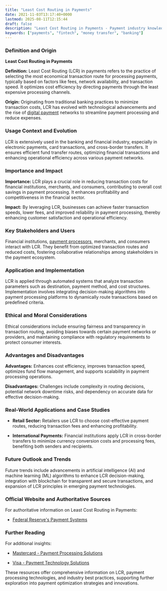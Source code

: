 ```yaml
---
title: "Least Cost Routing in Payments"
date: 2021-11-03T13:17:40+0000
lastmod: 2025-08-11T12:15:44
draft: false
description: "Least Cost Routing in Payments - Payment industry knowledge and insights"
keywords: ["payments", "fintech", "money transfer", "banking"]
---
```


### Definition and Origin

**Least Cost Routing in Payments**

**Definition:** Least Cost Routing (LCR) in payments refers to the practice of selecting the most economical transaction route for processing payments, typically based on factors like fees, network availability, and transaction speed. It optimizes cost efficiency by directing payments through the least expensive processing channels.

**Origin:** Originating from traditional banking practices to minimize transaction costs, LCR has evolved with technological advancements and the rise of [digital payment](https://faisalkhanllc.xyz/resources/payments-wiki/d/digital-payment-tokens/) networks to streamline payment processing and reduce expenses.

### Usage Context and Evolution

LCR is extensively used in the banking and financial industry, especially in electronic payments, card transactions, and cross-border transfers. It ensures efficient fund transfer routes, optimizing financial transactions and enhancing operational efficiency across various payment networks.

### Importance and Impact

**Importance:** LCR plays a crucial role in reducing transaction costs for financial institutions, merchants, and consumers, contributing to overall cost savings in payment processing. It enhances profitability and competitiveness in the financial sector.

**Impact:** By leveraging LCR, businesses can achieve faster transaction speeds, lower fees, and improved reliability in payment processing, thereby enhancing customer satisfaction and operational efficiency.

### Key Stakeholders and Users

Financial institutions, [payment processors](https://faisalkhanllc.xyz/resources/payments-wiki/p/payment-processor/), merchants, and consumers interact with LCR. They benefit from optimized transaction routes and reduced costs, fostering collaborative relationships among stakeholders in the payment ecosystem.

### Application and Implementation

LCR is applied through automated systems that analyze transaction parameters such as destination, payment method, and cost structures. Implementation involves integrating decision-making algorithms into payment processing platforms to dynamically route transactions based on predefined criteria.

### Ethical and Moral Considerations

Ethical considerations include ensuring fairness and transparency in transaction routing, avoiding biases towards certain payment networks or providers, and maintaining compliance with regulatory requirements to protect consumer interests.

### Advantages and Disadvantages

**Advantages:** Enhances cost efficiency, improves transaction speed, optimizes fund flow management, and supports scalability in payment processing operations.

**Disadvantages:** Challenges include complexity in routing decisions, potential network downtime risks, and dependency on accurate data for effective decision-making.

### Real-World Applications and Case Studies

- **Retail Sector:** Retailers use LCR to choose cost-effective payment routes, reducing transaction fees and enhancing profitability.

- **International Payments:** Financial institutions apply LCR in cross-border transfers to minimize currency conversion costs and processing fees, benefiting both senders and recipients.

### Future Outlook and Trends

Future trends include advancements in artificial intelligence (AI) and machine learning (ML) algorithms to enhance LCR decision-making, integration with blockchain for transparent and secure transactions, and expansion of LCR principles in emerging payment technologies.

### Official Website and Authoritative Sources

For authoritative information on Least Cost Routing in Payments:

- [Federal Reserve's Payment Systems](https://www.federalreserve.gov/paymentsystems/index.htm)

### Further Reading

For additional insights:

- [Mastercard - Payment Processing Solutions](https://www.mastercard.us/en-us/merchants/start-accepting/payment-processing.html)

- [Visa - Payment Technology Solutions](https://usa.visa.com/solutions/payment-technology.html)

These resources offer comprehensive information on LCR, payment processing technologies, and industry best practices, supporting further exploration into payment optimization strategies and innovations.